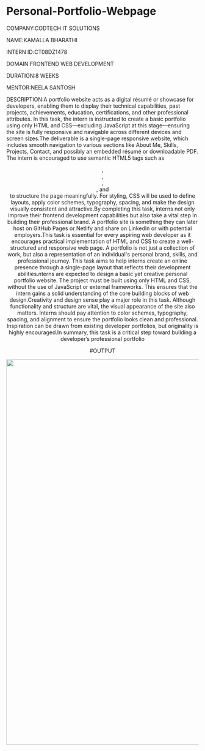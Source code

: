 # Personal-Portfolio-Webpage

COMPANY:CODTECH IT SOLUTIONS

NAME:KAMALLA BHARATHI

INTERN ID:CT08DZ1478

DOMAIN:FRONTEND WEB DEVELOPMENT

DURATION:8 WEEKS

MENTOR:NEELA SANTOSH

DESCRIPTION:A portfolio website acts as a digital résumé or showcase for developers, enabling them to display their technical capabilities, past projects, achievements, education, certifications, and other professional attributes. In this task, the intern is instructed to create a basic portfolio using only HTML and CSS—excluding JavaScript at this stage—ensuring the site is fully responsive and navigable across different devices and screen sizes.The deliverable is a single-page responsive website, which includes smooth navigation to various sections like About Me, Skills, Projects, Contact, and possibly an embedded résumé or downloadable PDF. The intern is encouraged to use semantic HTML5 tags such as <header>, <nav>, <section>, <article>, and <footer> to structure the page meaningfully. For styling, CSS will be used to define layouts, apply color schemes, typography, spacing, and make the design visually consistent and attractive.By completing this task, interns not only improve their frontend development capabilities but also take a vital step in building their professional brand. A portfolio site is something they can later host on GitHub Pages or Netlify and share on LinkedIn or with potential employers.This task is essential for every aspiring web developer as it encourages practical implementation of HTML and CSS to create a well-structured and responsive web page. A portfolio is not just a collection of work, but also a representation of an individual's personal brand, skills, and professional journey. This task aims to help interns create an online presence through a single-page layout that reflects their development abilities.nterns are expected to design a basic yet creative personal portfolio website. The project must be built using only HTML and CSS, without the use of JavaScript or external frameworks. This ensures that the intern gains a solid understanding of the core building blocks of web design.Creativity and design sense play a major role in this task. Although functionality and structure are vital, the visual appearance of the site also matters. Interns should pay attention to color schemes, typography, spacing, and alignment to ensure the portfolio looks clean and professional. Inspiration can be drawn from existing developer portfolios, but originality is highly encouraged.In summary, this task is a critical step toward building a developer’s professional portfolio

#OUTPUT

<img width="1920" height="1008" alt="Image" src="https://github.com/user-attachments/assets/4a791c13-b652-4f88-93ce-bd1d5e70263c" />
